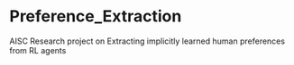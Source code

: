 # Preference_Extraction
AISC Research project on Extracting implicitly learned human preferences from RL agents
